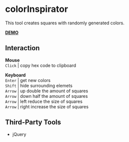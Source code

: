# colorInspirator

This tool creates squares with randomly generated colors.

**[DEMO](https://ztomm.github.io/colorInspirator-jQuery/)**

## Interaction

**Mouse**  
`Click` | copy hex code to clipboard

**Keyboard**  
`Enter` | get new colors  
`Shift` | hide surrounding elemets  
`Arrow` | up double the amount of squares  
`Arrow` | down half the amount of squares  
`Arrow` | left reduce the size of squares  
`Arrow` | right increase the size of squares  

## Third-Party Tools
- jQuery